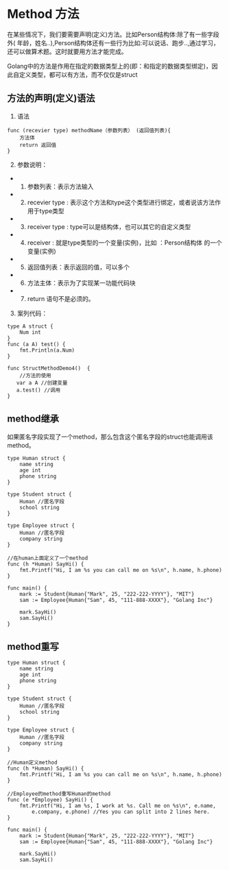 # Method 方法
在某些情况下，我们要需要声明(定义)方法。比如Person结构体:除了有一些字段外( 年龄，姓名..),Person结构体还有一些行为比如:可以说话、跑步..,通过学习，还可以做算术题。这时就要用方法才能完成。

Golang中的方法是作用在指定的数据类型上的(即：和指定的数据类型绑定)，因此自定义类型，都可以有方法，而不仅仅是struct
## 方法的声明(定义)语法

1. 语法
```
func (recevier type) methodName（参数列表） (返回值列表){
    方法体
    return 返回值
}
```
2. 参数说明： 
- 1) 参数列表：表示方法输入 
- 2) recevier type : 表示这个方法和type这个类型进行绑定，或者说该方法作用于type类型 
- 3) receiver type : type可以是结构体，也可以其它的自定义类型 
- 4) receiver : 就是type类型的一个变量(实例)，比如 ：Person结构体 的一个变量(实例) 
- 5) 返回值列表：表示返回的值，可以多个 
- 6) 方法主体：表示为了实现某一功能代码块 
- 7) return 语句不是必须的。

3. 案列代码：
```
type A struct {
    Num int
}
func (a A) test() {
    fmt.Println(a.Num)
}

func StructMethodDemo4()  {
    //方法的使用
   var a A //创建变量
   a.test() //调用
}
```

## method继承
如果匿名字段实现了一个method，那么包含这个匿名字段的struct也能调用该method。
```
type Human struct {
	name string
	age int
	phone string
}

type Student struct {
	Human //匿名字段
	school string
}

type Employee struct {
	Human //匿名字段
	company string
}

//在human上面定义了一个method
func (h *Human) SayHi() {
	fmt.Printf("Hi, I am %s you can call me on %s\n", h.name, h.phone)
}

func main() {
	mark := Student{Human{"Mark", 25, "222-222-YYYY"}, "MIT"}
	sam := Employee{Human{"Sam", 45, "111-888-XXXX"}, "Golang Inc"}

	mark.SayHi()
	sam.SayHi()
}
```
## method重写
```
type Human struct {
	name string
	age int
	phone string
}

type Student struct {
	Human //匿名字段
	school string
}

type Employee struct {
	Human //匿名字段
	company string
}

//Human定义method
func (h *Human) SayHi() {
	fmt.Printf("Hi, I am %s you can call me on %s\n", h.name, h.phone)
}

//Employee的method重写Human的method
func (e *Employee) SayHi() {
	fmt.Printf("Hi, I am %s, I work at %s. Call me on %s\n", e.name,
		e.company, e.phone) //Yes you can split into 2 lines here.
}

func main() {
	mark := Student{Human{"Mark", 25, "222-222-YYYY"}, "MIT"}
	sam := Employee{Human{"Sam", 45, "111-888-XXXX"}, "Golang Inc"}

	mark.SayHi()
	sam.SayHi()
```